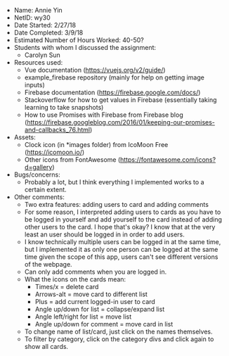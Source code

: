- Name: Annie Yin
- NetID: wy30
- Date Started: 2/27/18
- Date Completed: 3/9/18
- Estimated Number of Hours Worked: 40-50?
- Students with whom I discussed the assignment: 
    - Carolyn Sun
- Resources used:
    - Vue documentation (https://vuejs.org/v2/guide/)
    - example_firebase repository (mainly for help on getting image inputs)
    - Firebase documentation (https://firebase.google.com/docs/) 
    - Stackoverflow for how to get values in Firebase (essentially taking learning to take snapshots)
    - How to use Promises with Firebase from Firebase blog (https://firebase.googleblog.com/2016/01/keeping-our-promises-and-callbacks_76.html)
- Assets:
    - Clock icon (in *images folder) from IcoMoon Free (https://icomoon.io/)
    - Other icons from FontAwesome (https://fontawesome.com/icons?d=gallery)
- Bugs/concerns: 
	- Probably a lot, but I think everything I implemented works to a certain extent.
- Other comments: 
	- Two extra features: adding users to card and adding comments
	- For some reason, I interpreted adding users to cards as you have to be logged in yourself and add yourself to the card instead of adding other users to the card. I hope that's okay? I know that at the very least an user should be logged in in order to add users. 
	- I know technically multiple users can be logged in at the same time, but I implemented it as only one person can be logged at the same time given the scope of this app, users can't see different versions of the webpage.
	- Can only add comments when you are logged in.
	- What the icons on the cards mean:
		- Times/x = delete card
		- Arrows-alt = move card to different list
		- Plus = add current logged-in user to card 
		- Angle up/down for list = collapse/expand list
		- Angle left/right for list = move list
		- Angle up/down for comment = move card in list
	- To change name of list/card, just click on the names themselves.
	- To filter by category, click on the category divs and click again to show all cards.

